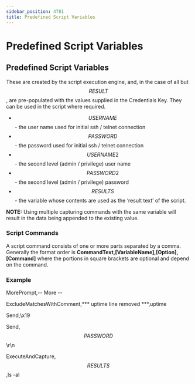 ```yaml
---
sidebar_position: 4781
title: Predefined Script Variables
---
```


# Predefined Script Variables

## Predefined Script Variables

These are created by the script execution engine, and, in the case of all but $$RESULT$$, are pre-populated with the values supplied in the Credentials Key. They can be used in the script where required.

* $$USERNAME$$ - the user name used for initial ssh / telnet connection
* $$PASSWORD$$ - the password used for initial ssh / telnet connection
* $$USERNAME2$$ - the second level (admin / privilege) user name
* $$PASSWORD2$$ - the second level (admin / privilege) password
* $$RESULTS$$ - the variable whose contents are used as the ‘result text’ of the script.

**NOTE:** Using multiple capturing commands with the same variable will result in the data being appended to the existing value.

### Script Commands

A script command consists of one or more parts separated by a comma. Generally the format order is **CommandText,[VariableName],[Option],[Command]** where the portions in square brackets are optional and depend on the command.

### Example

MorePrompt,-- More --

ExcludeMatchesWithComment,\*\*\* uptime line removed \*\*\*,uptime

Send,\x19

Send,$$PASSWORD$$\r\n

ExecuteAndCapture,$$RESULTS$$,ls -al